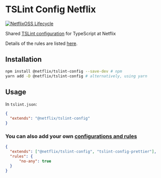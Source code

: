 # TSLint Config Netflix

[![NetflixOSS Lifecycle](https://img.shields.io/osslifecycle/Netflix/tslint-config-netflix.svg)]()

Shared [TSLint configuration](https://palantir.github.io/tslint/usage/configuration/) for TypeScript at Netflix

Details of the rules are listed [here](https://palantir.github.io/tslint/rules/).

## Installation

```sh
npm install @netflix/tslint-config --save-dev # npm
yarn add -D @netflix/tslint-config # alternatively, using yarn
```

## Usage

In `tslint.json`:

```json
{
  "extends": "@netflix/tslint-config"
}
```

### You can also add your own [configurations and rules](https://palantir.github.io/tslint/2016/03/31/sharable-configurations-rules.html)
```json
{
  "extends": ["@netflix/tslint-config", "tslint-config-prettier"],
  "rules": {
      "no-any": true
  }
}
```
